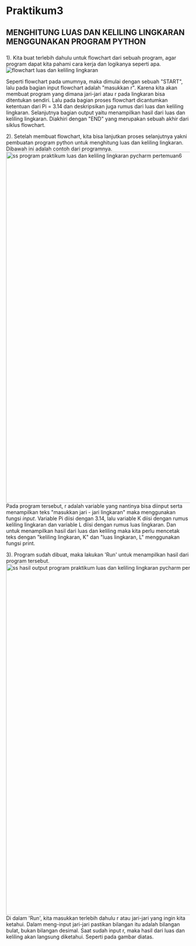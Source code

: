 # Praktikum3

## MENGHITUNG LUAS DAN KELILING LINGKARAN MENGGUNAKAN PROGRAM PYTHON

### 
1). Kita buat terlebih dahulu untuk flowchart dari sebuah program, agar program dapat kita pahami cara kerja dan logikanya seperti apa.  
 ![flowchart luas dan keliling lingkaran](https://user-images.githubusercontent.com/116411792/199009836-572be647-ef81-4be2-9ed2-a3006082eab4.png) 
 
Seperti flowchart pada umumnya, maka dimulai dengan sebuah "START", lalu pada bagian input flowchart adalah "masukkan r". Karena kita akan membuat program yang dimana jari-jari atau r pada lingkaran bisa ditentukan sendiri. Lalu pada bagian proses flowchart dicantumkan ketentuan dari Pi = 3.14 dan deskripsikan juga rumus dari luas dan keliling lingkaran. Selanjutnya bagian output yaitu menampilkan hasil dari luas dan keliling lingkaran. Diakhiri dengan "END" yang merupakan sebuah akhir dari siklus flowchart. 

2). Setelah membuat flowchart, kita bisa lanjutkan proses selanjutnya yakni pembuatan program python untuk menghitung luas dan keliling lingkaran. Dibawah ini adalah contoh dari programnya.
<img width="960" alt="ss program praktikum luas dan keliling lingkaran pycharm pertemuan6" src="https://user-images.githubusercontent.com/116411792/199009893-a1726e8b-6819-4362-8c77-8ea60db18114.png"> 
Pada program tersebut, r adalah variable yang nantinya bisa diinput serta menampilkan teks "masukkan jari - jari lingkaran" maka menggunakan fungsi *input*. Variable Pi diisi dengan 3.14, lalu variable K diisi dengan rumus keliling lingkaran dan variable L diisi dengan rumus luas lingkaran. Dan untuk menampilkan hasil dari luas dan keliling maka kita perlu mencetak teks dengan "keliling lingkaran, K" dan "luas lingkaran, L" menggunakan fungsi print. 

3). Program sudah dibuat, maka lakukan 'Run' untuk menampilkan hasil dari program tersebut. 
<img width="960" alt="ss hasil output program praktikum luas dan keliling lingkaran pycharm pertemuan6" src="https://user-images.githubusercontent.com/116411792/199009939-38a3aaa1-6dee-4bd1-b1a0-7c8412f04c3a.png"> 
Di dalam 'Run', kita masukkan terlebih dahulu r atau jari-jari yang ingin kita ketahui. Dalam meng-input jari-jari pastikan bilangan itu adalah bilangan bulat, bukan bilangan desimal. Saat sudah input r, maka hasil dari luas dan keliling akan langsung diketahui. Seperti pada gambar diatas. 